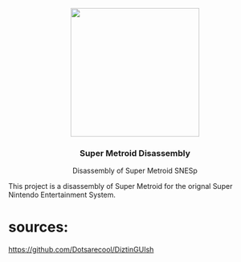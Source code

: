 <p align="center"><img src="https://i.imgur.com/8KpT1e0.png" width="256" height="256"> </p>
<h3 align="center">Super Metroid Disassembly</h3>

<p align="center">Disassembly of Super Metroid SNESp</p>

This project is a disassembly of Super Metroid for the orignal Super Nintendo Entertainment System.

# sources:
https://github.com/Dotsarecool/DiztinGUIsh

